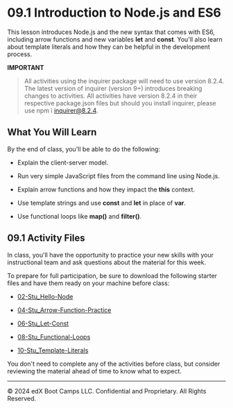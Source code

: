 # 09.1 Introduction to Node.js and ES6
This lesson introduces Node.js and the new syntax that comes with ES6, including arrow functions and new variables **let** and **const**. You'll also learn about template literals and how they can be helpful in the development process.

**IMPORTANT** 
> All activities using the inquirer package will need to use version 8.2.4. The latest version of inquirer (version 9+) introduces breaking changes to activities. All activities have version 8.2.4 in their respective package.json files but should you install inquirer, please use npm i inquirer@8.2.4.

## What You Will Learn
By the end of class, you'll be able to do the following:

* Explain the client-server model.

* Run very simple JavaScript files from the command line using Node.js.

* Explain arrow functions and how they impact the **this** context.

* Use template strings and use **const** and **let** in place of **var**.

* Use functional loops like **map()** and **filter()**.

## 09.1 Activity Files
In class, you'll have the opportunity to practice your new skills with your instructional team and ask questions about the material for this week.

To prepare for full participation, be sure to download the following starter files and have them ready on your machine before class:

* [02-Stu_Hello-Node](https://static.fullstack-bootcamp.com/lesson-files/09-NodeJS/02-Stu_Hello-Node.zip)

* [04-Stu_Arrow-Function-Practice](https://static.fullstack-bootcamp.com/lesson-files/09-NodeJS/04-Stu_Arrow-Function-Practice.zip)

* [06-Stu_Let-Const](https://static.fullstack-bootcamp.com/lesson-files/09-NodeJS/06-Stu_Let-Const.zip)

* [08-Stu_Functional-Loops](https://static.fullstack-bootcamp.com/lesson-files/09-NodeJS/08-Stu_Functional-Loops.zip)

* [10-Stu_Template-Literals](https://static.fullstack-bootcamp.com/lesson-files/09-NodeJS/10-Stu_Template-Literals.zip)

You don't need to complete any of the activities before class, but consider reviewing the material ahead of time to know what to expect.

---
© 2024 edX Boot Camps LLC. Confidential and Proprietary. All Rights Reserved.
